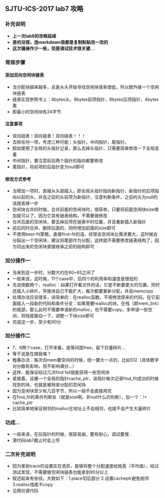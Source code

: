 ## SJTU-ICS-2017 lab7 攻略 
### 补充说明
* **上一次lab6的攻略延续**
* **是的没错，连markdown我都是复制粘贴改一改的**
* **这次骚操作少一些，但是调试技术很关键...**

### 常规步骤
#### 添加双向空闲块链表  
* 当分配块越来越多，总是从头开始寻找空闲块效率很低，所以额外做一个空闲块链表
* 链表实现参照书上：4bytes头，8bytes前项指针，8bytes后项指针，4bytes尾 
* 即最小的空闲块有24字节

#### 注意事项
* 双向链表！双向链表！双向链表！！！
* 去除任何一项，考虑三种可能：头指针，中间指针，尾指针。
* 假如使用了全局的头指针记录，那么去掉头指针，只需要简单修改一下全局变量
* 中间指针，要注意前后两个指针的指向都要修改
* 尾指针，将前项的后指针变为null即可

#### 修改方式参考
* 当增加一项时，直接从头部插入，即全局头指针指向新指针，新指针的后项指向以前的头，并且之前的头前项为新指针，注意判断条件，之前的头为null的话就省掉一步
* 空闲块合并的时候，合并前面的空闲块时，很简单，只要将前面空闲块size增加就可以了，因为它具有链表结构，不需要做修改
* 合并后面的空闲块，要去掉后项在链表中的位置，并且重新插入新指针
* 前后同时合并，删除后面的，同时增加前面的size即可
* 不使用best-fit策略，直接first-fit的话，经常会空闲块比需求要大，这时候会分裂出一个空闲块，建议将尾部作为分配，这样就不需要修改链表结构了，因为切出来的空闲块直接继承之前的结构即可

### 加分操作一
* 当来到这一步时，分数大约在60~85之间了
* 一般来说，这时候，11个case中，后四个的利用率和速度是很低的
* 先说倒数两个，realloc：如果打开看文件的话，它是不断要更大的位置，同时还插入小碎片，导致块自己不能扩大，每次都要重新分配，并且memcopy
* 处理办法应该很多，讲简单的：在realloc函数，不用修改原来的代码，在它前面插入一段新的代码和条件分支：如果需要realloc的块，在栈（即mem_brk）的尾部，那么此时不需要申请新的malloc，也不需要copy，多申请一些空间，将栈尾挪动一下，调整一下块size即可
* 完成这一步，至少有90分

### 加分操作二
* 7、8两个case，打开来看，是等间距free，留下巨量碎片...
* 等于说是在搞我咯？
* 粗暴办法：每次向mem要空间的时候，统一要大一点的，比如512（具体数字对分数有影响，但不影响满分...）
* 这样，能保证经过几次find fail就能获得一些空闲块
* 紧接着，设置一个全局的指针cache_ptr，该指针每次记录find_fit成功的时候找到的块，也就是被用来分配的空闲块
* 因为空闲块至少有几百字节，所以一般不会直接用完
* 在find_fit的条件判断处（就是size啊，非null什么的判断），加一个：!= cache_ptr
* 比较简单地保证相邻的malloc在地址上不会相邻，也就不会产生大量碎片

### 功成...
* 一般来讲，在玩指针的时候，很容易崩，要有耐心，调试要慢..
* 源代码lab7截止时会上传

### 二次补充说明
* 因为某些trace的设置实在诡异，能够将整个分配速度给拖高（平均值），经过测试发现，不需要做空闲块链表也能拿到95分以上
* 叙述起来有些绕，大致如下：1.place切后部分 2.设置cacheptr避免相邻 3.realloc栈尾不copy
* 见两份源代码



